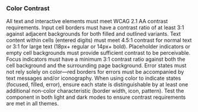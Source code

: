 ### Color Contrast

All text and interactive elements must meet WCAG 2.1 AA contrast requirements. Input cell borders must have a contrast ratio of at least 3:1 against adjacent backgrounds for both filled and outlined variants. Text content within cells (entered digits) must meet 4.5:1 contrast for normal text or 3:1 for large text (18px+ regular or 14px+ bold). Placeholder indicators or empty cell backgrounds must provide sufficient contrast to be perceivable. Focus indicators must have a minimum 3:1 contrast ratio against both the cell background and the surrounding page background. Error states must not rely solely on color—red borders for errors must be accompanied by text messages and/or iconography. When using color to indicate states (focused, filled, error), ensure each state is distinguishable by at least one additional non-color characteristic (border width, icon, pattern). Test the component in both light and dark modes to ensure contrast requirements are met in all themes.